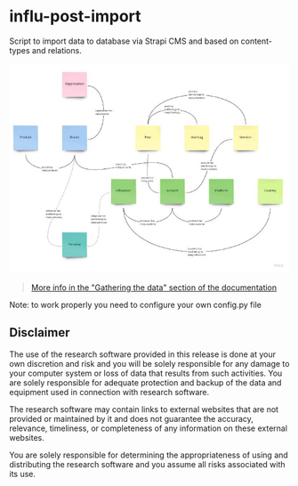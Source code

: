 # influ-post-import

Script to import data to database via Strapi CMS and based on content-types and relations.

![tensorsocial-to-strapi](https://github.com/JournalismAI/tracking-influencers/raw/main/assets/img/content-types.jpg)

> [More info in the "Gathering the data" section of the documentation](https://tracking-influencers.com/docs/gathering-data#gathering-the-data)

Note: to work properly you need to configure your own config.py file

## Disclaimer

The use of the research software provided in this release is done at your own discretion and risk and you will be solely responsible for any damage to your computer system or loss of data that results from such activities. You are solely responsible for adequate protection and backup of the data and equipment used in connection with research software.

The research software may contain links to external websites that are not provided or maintained by it and does not guarantee the accuracy, relevance, timeliness, or completeness of any information on these external websites.

You are solely responsible for determining the appropriateness of using and distributing the research software and you assume all risks associated with its use.
